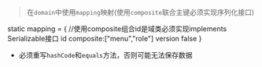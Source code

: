 > 在`domain`中使用`mapping`映射(使用`composite`联合主键必须实现序列化接口)

static mapping = {
    //使用composite组合id是域类必须实现implements Serializable接口
    id composite:["menu","role"] 
    version false
}

* 必须重写`hashCode`和`equals`方法，否则可能无法保存数据
